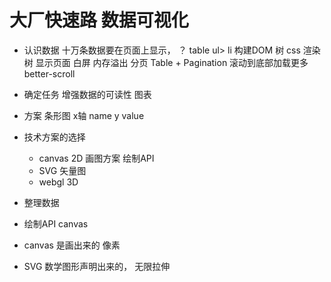 # 大厂快速路  数据可视化

- 认识数据
    十万条数据要在页面上显示， ？
    table  ul> li
    构建DOM 树  css 渲染树   显示页面  白屏 内存溢出
    分页 Table + Pagination 
    滚动到底部加载更多  better-scroll 

- 确定任务
    增强数据的可读性 图表 

- 方案  条形图
    x轴  name
    y   value

- 技术方案的选择
    - canvas  2D  画图方案  绘制API
    - SVG  矢量图
    - webgl   3D

- 整理数据
- 绘制API canvas
- canvas 是画出来的 像素
- SVG 数学图形声明出来的， 无限拉伸